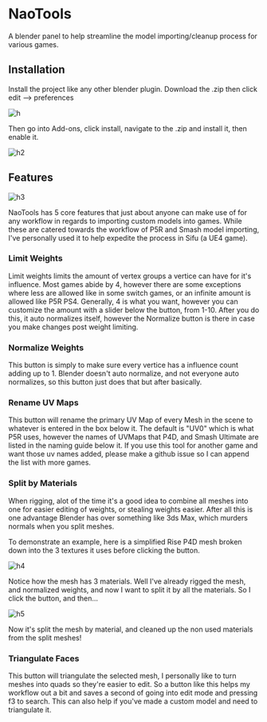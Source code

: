 
# NaoTools

A blender panel to help streamline the model importing/cleanup process for various games. 




## Installation

Install the project like any other blender plugin. Download the .zip then click edit --> preferences 

![h](https://media.discordapp.net/attachments/831687902824103977/1140984522100453386/Screenshot_31.png)

Then go into Add-ons, click install, navigate to the .zip and install it, then enable it.

![h2](https://media.discordapp.net/attachments/831687902824103977/1140984821791862804/Screenshot_32.png)


## Features

![h3](https://media.discordapp.net/attachments/831687902824103977/1140985177120706641/Screenshot_33.png)

NaoTools has 5 core features that just about anyone can make use of for any workflow in regards to importing custom models into games. While these are catered towards the workflow of P5R and Smash model importing, I've personally used it to help expedite the process in Sifu (a UE4 game). 

### Limit Weights
Limit weights limits the amount of vertex groups a vertice can have for it's influence. Most games abide by 4, however there are some exceptions where less are allowed like in some switch games, or an infinite amount is allowed like P5R PS4. Generally, 4 is what you want, however you can customize the amount with a slider below the button, from 1-10. After you do this, it auto normalizes itself, however the Normalize button is there in case you make changes post weight limiting. 

### Normalize Weights
This button is simply to make sure every vertice has a influence count adding up to 1. Blender doesn't auto normalize, and not everyone auto normalizes, so this button just does that but after basically. 

### Rename UV Maps 
This button will rename the primary UV Map of every Mesh in the scene to whatever is entered in the box below it. The default is "UV0" which is what P5R uses, however the names of UVMaps that P4D, and Smash Ultimate are listed in the naming guide below it. If you use this tool for another game and want those uv names added, please make a github issue so I can append the list with more games.

### Split by Materials 

When rigging, alot of the time it's a good idea to combine all meshes into one for easier editing of weights, or stealing weights easier. After all this is one advantage Blender has over something like 3ds Max, which murders normals when you split meshes. 

To demonstrate an example, here is a simplified Rise P4D mesh broken down into the 3 textures it uses before clicking the button. 

![h4](https://media.discordapp.net/attachments/831687902824103977/1140987049873264693/Screenshot_34.png?width=1098&height=670)

Notice how the mesh has 3 materials. Well I've already rigged the mesh, and normalized weights, and now I want to split it by all the materials. So I click the button, and then...

![h5](https://media.discordapp.net/attachments/831687902824103977/1140987049550282824/Screenshot_35.png?width=1034&height=670)

Now it's split the mesh by material, and cleaned up the non used materials from the split meshes! 

### Triangulate Faces
This button will triangulate the selected mesh, I personally like to turn meshes into quads so they're easier to edit. So a button like this helps my workflow out a bit and saves a second of going into edit mode and pressing f3 to search. This can also help if you've made a custom model and need to triangulate it. 
